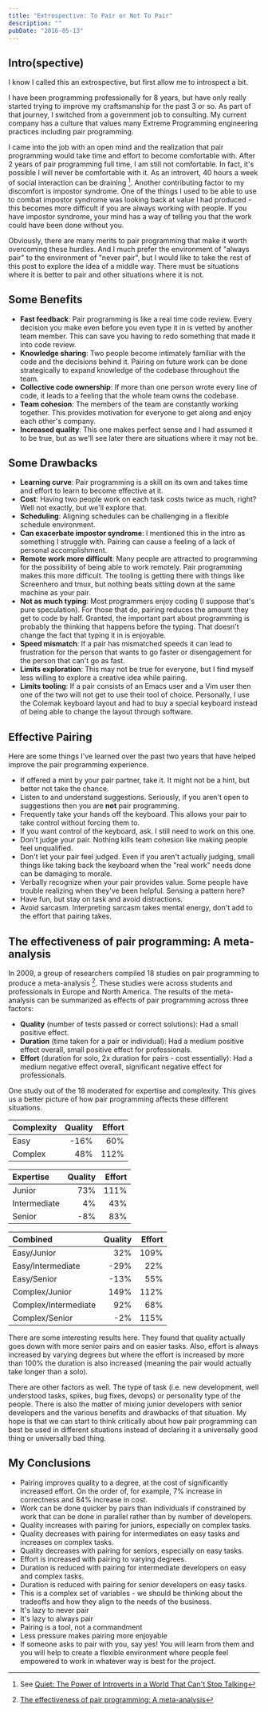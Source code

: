 ```yaml
---
title: "Extrospective: To Pair or Not To Pair"
description: ""
pubDate: "2016-05-13"
---
```


## Intro(spective)

I know I called this an extrospective, but first allow me to introspect a bit.

I have been programming professionally for 8 years, but have only really started trying to improve my craftsmanship for the past 3 or so. As part of that journey, I switched from a government job to consulting. My current company has a culture that values many Extreme Programming engineering practices including pair programming.

I came into the job with an open mind and the realization that pair programming would take time and effort to become comfortable with. After 2 years of pair programming full time, I am still not comfortable. In fact, it's possible I will never be comfortable with it. As an introvert, 40 hours a week of social interaction can be draining [^1]. Another contributing factor to my discomfort is impostor syndrome. One of the things I used to be able to use to combat impostor syndrome was looking back at value I had produced - this becomes more difficult if you are always working with people. If you have impostor syndrome, your mind has a way of telling you that the work could have been done without you.

Obviously, there are many merits to pair programming that make it worth overcoming these hurdles. And I much prefer the environment of "always pair" to the environment of "never pair", but I would like to take the rest of this post to explore the idea of a middle way. There must be situations where it is better to pair and other situations where it is not.

## Some Benefits

- **Fast feedback**: Pair programming is like a real time code review. Every decision you make even before you even type it in is vetted by another team member. This can save you having to redo something that made it into code review.
- **Knowledge sharing**: Two people become intimately familiar with the code and the decisions behind it. Pairing on future work can be done strategically to expand knowledge of the codebase throughout the team.
- **Collective code ownership**: If more than one person wrote every line of code, it leads to a feeling that the whole team owns the codebase.
- **Team cohesion**: The members of the team are constantly working together. This provides motivation for everyone to get along and enjoy each other's company.
- **Increased quality**: This one makes perfect sense and I had assumed it to be true, but as we'll see later there are situations where it may not be.

## Some Drawbacks

- **Learning curve**: Pair programming is a skill on its own and takes time and effort to learn to become effective at it.
- **Cost**: Having two people work on each task costs twice as much, right? Well not exactly, but we'll explore that.
- **Scheduling**: Aligning schedules can be challenging in a flexible schedule environment.
- **Can exacerbate impostor syndrome**: I mentioned this in the intro as something I struggle with. Pairing can cause a feeling of a lack of personal accomplishment.
- **Remote work more difficult**: Many people are attracted to programming for the possibility of being able to work remotely. Pair programming makes this more difficult. The tooling is getting there with things like Screenhero and tmux, but nothing beats sitting down at the same machine as your pair.
- **Not as much typing**: Most programmers enjoy coding (I suppose that's pure speculation). For those that do, pairing reduces the amount they get to code by half. Granted, the important part about programming is probably the thinking that happens before the typing. That doesn't change the fact that typing it in is enjoyable.
- **Speed mismatch**: If a pair has mismatched speeds it can lead to frustration for the person that wants to go faster or disengagement for the person that can't go as fast.
- **Limits exploration**: This may not be true for everyone, but I find myself less willing to explore a creative idea while pairing.
- **Limits tooling**: If a pair consists of an Emacs user and a Vim user then one of the two will not get to use their tool of choice. Personally, I use the Colemak keyboard layout and had to buy a special keyboard instead of being able to change the layout through software.

## Effective Pairing

Here are some things I've learned over the past two years that have helped improve the pair programming experience.

- If offered a mint by your pair partner, take it. It might not be a hint, but better not take the chance.
- Listen to and understand suggestions. Seriously, if you aren't open to suggestions then you are **not** pair programming.
- Frequently take your hands off the keyboard. This allows your pair to take control without forcing them to.
- If you want control of the keyboard, ask. I still need to work on this one.
- Don't judge your pair. Nothing kills team cohesion like making people feel unqualified.
- Don't let your pair feel judged. Even if you aren't actually judging, small things like taking back the keyboard when the "real work" needs done can be damaging to morale.
- Verbally recognize when your pair provides value. Some people have trouble realizing when they've been helpful. Sensing a pattern here?
- Have fun, but stay on task and avoid distractions.
- Avoid sarcasm. Interpreting sarcasm takes mental energy, don't add to the effort that pairing takes.

## The effectiveness of pair programming: A meta-analysis

In 2009, a group of researchers compiled 18 studies on pair programming to produce a meta-analysis [^2]. These studies were across students and professionals in Europe and North America. The results of the meta-analysis can be summarized as effects of pair programming across three factors:

- **Quality** (number of tests passed or correct solutions): Had a small positive effect.
- **Duration** (time taken for a pair or individual): Had a medium positive effect overall, small positive effect for professionals.
- **Effort** (duration for solo, 2x duration for pairs - cost essentially): Had a medium negative effect overall, significant negative effect for professionals.

One study out of the 18 moderated for expertise and complexity. This gives us a better picture of how pair programming affects these different situations.

| Complexity | Quality | Effort |
| :--------- | ------: | -----: |
| Easy       |    -16% |    60% |
| Complex    |     48% |   112% |

| Expertise    | Quality | Effort |
| :----------- | ------: | -----: |
| Junior       |     73% |   111% |
| Intermediate |      4% |    43% |
| Senior       |     -8% |    83% |

| Combined             | Quality | Effort |
| :------------------- | ------: | -----: |
| Easy/Junior          |     32% |   109% |
| Easy/Intermediate    |    -29% |    22% |
| Easy/Senior          |    -13% |    55% |
| Complex/Junior       |    149% |   112% |
| Complex/Intermediate |     92% |    68% |
| Complex/Senior       |     -2% |   115% |

There are some interesting results here. They found that quality actually goes down with more senior pairs and on easier tasks. Also, effort is always increased by varying degrees but where the effort is increased by more than 100% the duration is also increased (meaning the pair would actually take longer than a solo).

There are other factors as well. The type of task (i.e. new development, well understood tasks, spikes, bug fixes, devops) or personality type of the people. There is also the matter of mixing junior developers with senior developers and the various benefits and drawbacks of that situation. My hope is that we can start to think critically about how pair programming can best be used in different situations instead of declaring it a universally good thing or universally bad thing.

## My Conclusions

- Pairing improves quality to a degree, at the cost of significantly increased effort. On the order of, for example, 7% increase in correctness and 84% increase in cost.
- Work can be done quicker by pairs than individuals if constrained by work that can be done in parallel rather than by number of developers.
- Quality increases with pairing for juniors, especially on complex tasks.
- Quality decreases with pairing for intermediates on easy tasks and increases on complex tasks.
- Quality decreases with pairing for seniors, especially on easy tasks.
- Effort is increased with pairing to varying degrees.
- Duration is reduced with pairing for intermediate developers on easy and complex tasks.
- Duration is reduced with pairing for senior developers on easy tasks.
- This is a complex set of variables - we should be thinking about the tradeoffs and how they align to the needs of the business.
- It's lazy to never pair
- It's lazy to always pair
- Pairing is a tool, not a commandment
- Less pressure makes pairing more enjoyable
- If someone asks to pair with you, say yes! You will learn from them and you will help to create a flexible environment where people feel empowered to work in whatever way is best for the project.

[^1]: See [Quiet: The Power of Introverts in a World That Can't Stop Talking](http://www.amazon.com/gp/product/0307352153/ref=as_li_tl?ie=UTF8&camp=1789&creative=9325&creativeASIN=0307352153&linkCode=as2&tag=darth07-20&linkId=LJ45SNCXPSVLSXKQ)
[^2]: [The effectiveness of pair programming: A meta-analysis](http://dl.acm.org/citation.cfm?id=1539606#.VzPW_fb2bc8.link)
